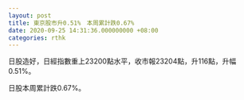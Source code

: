 ```yaml
---
layout: post
title: 東京股市升0.51%　本周累計跌0.67%
date: 2020-09-25 14:31:36.000000000 +08:00
categories: rthk
---
```


日股造好，日經指數重上23200點水平，收市報23204點，升116點，升幅0.51%。

日股本周累計跌0.67%。
